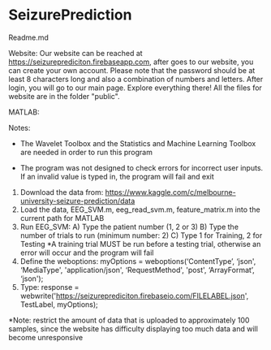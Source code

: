 # SeizurePrediction
Readme.md


Website: 
Our website can be reached at https://seizureprediciton.firebaseapp.com, after goes to our website, you can create your own account. Please note that the password should be at least 8 characters long and also a combination of numbers and letters.
After login, you will go to our main page. Explore everything there! All the files for website are in the folder "public".

MATLAB:

Notes: 

- The Wavelet Toolbox and the Statistics and Machine Learning Toolbox are needed in order to run this program

- The program was not designed to check errors for incorrect user inputs. If an invalid value is typed in, the program will fail and exit

1) Download the data from: https://www.kaggle.com/c/melbourne-university-seizure-prediction/data
2) Load the data, EEG_SVM.m, eeg_read_svm.m, feature_matrix.m into the current path for MATLAB
3) Run EEG_SVM:
  A) Type the patient number (1, 2 or 3)
  B) Type the number of trials to run (minimum number: 2)
  C) Type 1 for Training, 2 for Testing *A training trial MUST be run before a testing trial, otherwise an error will occur and the program will fail
4) Define the weboptions:
  myOptions = weboptions(‘ContentType’, ‘json', ‘MediaType', 'application/json', ‘RequestMethod', 'post', ‘ArrayFormat’, ‘json');
5) Type: 
  response = webwrite('https://seizureprediciton.firebaseio.com/FILELABEL.json', TestLabel, myOptions);
  
  *Note: restrict the amount of data that is uploaded to approximately 100 samples, since the website has difficulty displaying too much data and will become unresponsive
